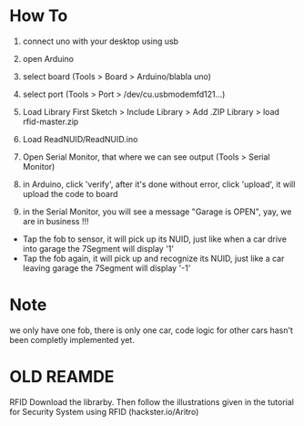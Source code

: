 # How To
1. connect uno with your desktop using usb
2. open Arduino
3. select board (Tools > Board > Arduino/blabla uno)
4. select port (Tools > Port > /dev/cu.usbmodemfd121...)

5. Load Library First
Sketch > Include Library > Add .ZIP Library > load rfid-master.zip
6. Load ReadNUID/ReadNUID.ino

9. Open Serial Monitor, that where we can see output (Tools > Serial Monitor)

8. in Arduino, click 'verify', after it's done without error, click 'upload', it will upload the code to board

9. in the Serial Monitor, you will see a message "Garage is OPEN", yay, we are in business !!! 
* Tap the fob to sensor, it will pick up its NUID, just like when a car drive into garage
the 7Segment will display '1'
* Tap the fob again, it will pick up and recognize its NUID, just like a car leaving garage
the 7Segment will display '-1'

# Note
we only have one fob, there is only one car, code logic for other cars hasn't been completly implemented yet.

# OLD REAMDE 
RFID
Download the librarby. Then follow the illustrations given in the tutorial for Security System using RFID (hackster.io/Aritro)
